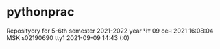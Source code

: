 # pythonprac
Reposityory for 5-6th semester 2021-2022 year
Чт 09 сен 2021 16:08:04 MSK
s02190690 tty1         2021-09-09 14:43 (:0)
